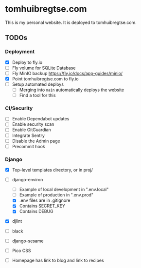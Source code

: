 # tomhuibregtse.com
This is my personal website. It is deployed to tomhuibregtse.com.

## TODOs

### Deployment
- [X] Deploy to fly.io
- [ ] Fly volume for SQLite Database
- [ ] Fly MinIO backup https://fly.io/docs/app-guides/minio/
- [X] Point tomhuibregtse.com to fly.io
- [ ] Setup automated deploys
  - [ ] Merging into `main` automatically deploys the website
  - [ ] Find a tool for this

### CI/Security
- [ ] Enable Dependabot updates
- [ ] Enable security scan
- [ ] Enable GitGuardian
- [ ] Integrate Sentry
- [ ] Disable the Admin page
- [ ] Precommit hook

### Django
- [X] Top-level templates directory, or in proj/
- [ ] django-environ
  - [ ] Example of local development in ".env.local"
  - [ ] Example of production in ".env.prod"
  - [X] .env files are in .gitignore
  - [X] Contains SECRET_KEY
  - [X] Contains DEBUG
- [X] djlint
- [ ] black
- [ ] django-sesame
- [ ] Pico CSS
- [ ] Homepage has link to blog and link to recipes

